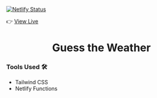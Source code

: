 [![Netlify Status](https://api.netlify.com/api/v1/badges/ce93b6a5-8af8-4b00-871a-a0ed3a784d93/deploy-status)](https://app.netlify.com/sites/guess-the-weather/deploys)

👉 [View Live](https://guess-the-weather.netlify.app/) 

<h1 align="center">Guess the Weather</h1>
 
### Tools Used 🛠

- Tailwind CSS
- Netlify Functions
